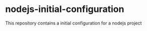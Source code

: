 # nodejs-initial-configuration
This repository contains a initial configuration for a nodejs project
